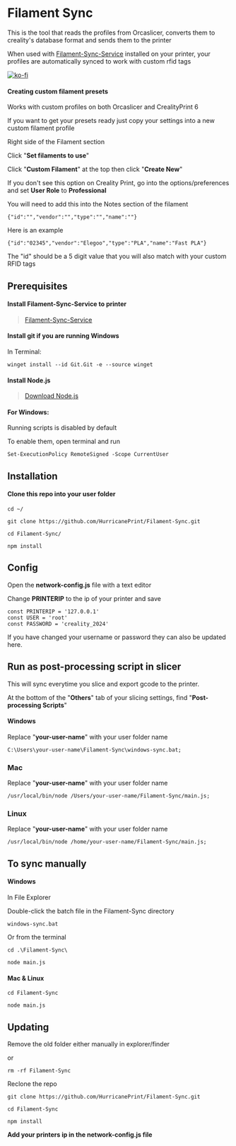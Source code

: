 # Filament Sync 
This is the tool that reads the profiles from Orcaslicer, converts them to creality's database format and sends them to the printer

When used with [Filament-Sync-Service](https://github.com/HurricanePrint/Filament-Sync-Service) installed on your printer, your profiles are automatically synced to work with custom rfid tags

[![ko-fi](https://ko-fi.com/img/githubbutton_sm.svg)](https://ko-fi.com/P5P11AL9ZR)

#### Creating custom filament presets

Works with custom profiles on both Orcaslicer and CrealityPrint 6

If you want to get your presets ready just copy your settings into a new custom filament profile

Right side of the Filament section 

Click "**Set filaments to use**"

Click "**Custom Filament**" at the top then click "**Create New**"

If you don't see this option on Creality Print, go into the options/preferences and set **User Role** to **Professional**

You will need to add this into the Notes section of the filament

```
{"id":"","vendor":"","type":"","name":""}
```

Here is an example

```
{"id":"02345","vendor":"Elegoo","type":"PLA","name":"Fast PLA"}
```
The "id" should be a 5 digit value that you will also match with your custom RFID tags



## Prerequisites

#### Install Filament-Sync-Service to printer

>[Filament-Sync-Service](https://github.com/HurricanePrint/Filament-Sync-Service)

#### Install git if you are running Windows

In Terminal:

    winget install --id Git.Git -e --source winget

#### Install Node.js


>[Download Node.js](https://nodejs.org/en)


#### For Windows:

Running scripts is disabled by default

 To enable them, open terminal and run

```
Set-ExecutionPolicy RemoteSigned -Scope CurrentUser
```

## Installation

#### Clone this repo into your user folder

```
cd ~/
```
    git clone https://github.com/HurricanePrint/Filament-Sync.git

```
cd Filament-Sync/
```

```
npm install
```

## Config

Open the **network-config.js** file with a text editor

Change **PRINTERIP** to the ip of your printer and save

    const PRINTERIP = '127.0.0.1'
    const USER = 'root'
    const PASSWORD = 'creality_2024'

If you have changed your username or password they can also be updated here.

## Run as post-processing script in slicer

This will sync everytime you slice and export gcode to the printer.

At the bottom of the "**Others**" tab of your slicing settings, find "**Post-processing Scripts**" 

#### Windows

Replace "**your-user-name**" with your user folder name

```
C:\Users\your-user-name\Filament-Sync\windows-sync.bat;
```

### Mac 

Replace "**your-user-name**" with your user folder name

```
/usr/local/bin/node /Users/your-user-name/Filament-Sync/main.js;
```

### Linux

Replace "**your-user-name**" with your user folder name

```
/usr/local/bin/node /home/your-user-name/Filament-Sync/main.js;
```

## To sync manually

#### Windows 

In File Explorer

Double-click the batch file in the Filament-Sync directory

```
windows-sync.bat
```

Or from the terminal

```
cd .\Filament-Sync\
```

```
node main.js
```

#### Mac & Linux

```
cd Filament-Sync
```

```
node main.js
```

## Updating

Remove the old folder either manually in explorer/finder

or 

```
rm -rf Filament-Sync
```

Reclone the repo

```
git clone https://github.com/HurricanePrint/Filament-Sync.git
```

```
cd Filament-Sync
```

```
npm install
```

**Add your printers ip in the network-config.js file**